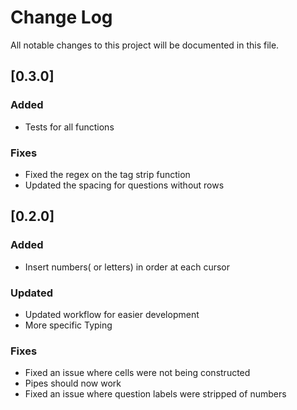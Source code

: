 # Change Log
All notable changes to this project will be documented in this file.

## [0.3.0]
### Added 
- Tests for all functions

### Fixes
- Fixed the regex on the tag strip function
- Updated the spacing for questions without rows

## [0.2.0]
### Added
- Insert numbers( or letters) in order at each cursor

### Updated
- Updated workflow for easier development
- More specific Typing

### Fixes
- Fixed an issue where cells were not being constructed
- Pipes should now work
- Fixed an issue where question labels were stripped of numbers